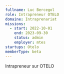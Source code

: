```yaml
---
fullname: Luc Bercegol
role: Intrapreneur OTELO
domaine: Intraprenariat
missions:
  - start: 2022-10-01
    end: 2023-09-30
    status: admin
    employer: mtes
startups: Otelo
memberType: beta
---
```


Intrapreneur sur OTELO
